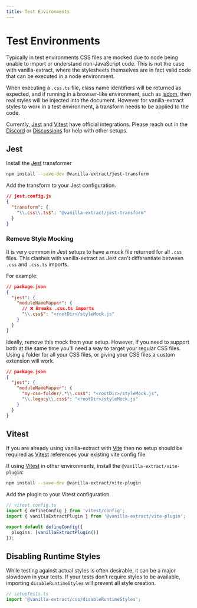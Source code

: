 ```yaml
---
title: Test Environments
---
```


# Test Environments

Typically in test environments CSS files are mocked due to node being unable to import or understand non-JavaScript code.
This is not the case with vanilla-extract, where the stylesheets themselves are in fact valid code that can be executed in a node environment.

When executing a `.css.ts` file, class name identifiers will be returned as expected, and if running in a browser-like environment, such as [jsdom], then real styles will be injected into the document. However for vanilla-extract styles to work in a test environment, a transform needs to be applied to the code.

Currently, [Jest] and [Vitest] have official integrations. Please reach out in the [Discord] or [Discussions] for help with other setups.

## Jest

Install the [Jest] transformer

```bash
npm install --save-dev @vanilla-extract/jest-transform
```

Add the transform to your Jest configuration.

```json
// jest.config.js
{
  "transform": {
    "\\.css\\.ts$": "@vanilla-extract/jest-transform"
  }
}
```

### Remove Style Mocking

It is very common in Jest setups to have a mock file returned for all `.css` files. This clashes with vanilla-extract as Jest can't differentiate between `.css` and `.css.ts` imports.

For example:

```json
// package.json
{
  "jest": {
    "moduleNameMapper": {
      // ❌ Breaks .css.ts imports
      "\\.css$": "<rootDir>/styleMock.js"
    }
  }
}
```

Ideally, remove this mock from your setup. However, if you need to support both at the same time you'll need a way to target your regular CSS files. Using a folder for all your CSS files, or giving your CSS files a custom extension will work.

```json
// package.json
{
  "jest": {
    "moduleNameMapper": {
      "my-css-folder/.*\\.css$": "<rootDir>/styleMock.js",
      "\\.legacy\\.css$": "<rootDir>/styleMock.js"
    }
  }
}
```

## Vitest

If you are already using vanilla-extract with [Vite] then no setup should be required as [Vitest] references your existing vite config file.

If using [Vitest] in other environments, install the `@vanilla-extract/vite-plugin`:

```bash
npm install --save-dev @vanilla-extract/vite-plugin
```

Add the plugin to your Vitest configuration.

```ts
// vitest.config.ts
import { defineConfig } from 'vitest/config';
import { vanillaExtractPlugin } from '@vanilla-extract/vite-plugin';

export default defineConfig({
  plugins: [vanillaExtractPlugin()]
});
```

## Disabling Runtime Styles

While testing against actual styles is often desirable, it can be a major slowdown in your tests. If your tests don’t require styles to be available, importing `disableRuntimeStyles` will prevent all style creation.

```ts
// setupTests.ts
import '@vanilla-extract/css/disableRuntimeStyles';
```

[vite]: https://vitejs.dev/
[vitest]: https://vitest.dev/
[jsdom]: https://github.com/jsdom/jsdom
[jest]: https://jestjs.io/
[discord]: https://discord.gg/6nCfPwwz6w
[discussions]: https://github.com/seek-oss/vanilla-extract/discussions
